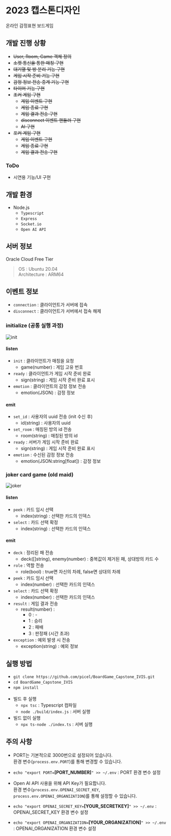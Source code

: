 # 2023 캡스톤디자인
온라인 감정표현 보드게임

## 개발 진행 상황
- ~~User, Room, Game 객체 정의~~
- ~~소켓 통신을 통한 매칭 구현~~
- ~~대기열 및 방 분리 기능 구현~~
- ~~게임 시작 준비 기능 구현~~
- ~~감정 정보 전송 중계 기능 구현~~
- ~~타이머 기능 구현~~
- ~~조커 게임 구현~~
    - ~~게임 이벤트 구현~~
    - ~~게임 종료 구현~~
    - ~~게임 결과 전송 구현~~
    - ~~disconnect 이벤트 핸들러 구현~~
    - ~~AI 구현~~
- ~~포커 게임 구현~~
    - ~~게임 이벤트 구현~~
    - ~~게임 종료 구현~~
    - ~~게임 결과 전송 구현~~

### ToDo
- 시연용 기능/UI 구현

## 개발 환경
- Node.js
    - `Typescript`
    - `Express`
    - `Socket.io`
    - `Open AI API`

## 서버 정보
Oracle Cloud Free Tier
> OS : Ubuntu 20.04<br>
> Architecture : ARM64

## 이벤트 정보
- `connection` : 클라이언트가 서버에 접속
- `disconnect` : 클라이언트가 서버에서 접속 해제

### initialize (공통 실행 과정)
![init](https://user-images.githubusercontent.com/30901178/235572486-92dfe7b3-6932-4ecd-b794-cbf1c0de5bcc.png)
#### listen
- `init` : 클라이언트가 매칭을 요청
    - game(number) : 게임 고유 번호
- `ready` : 클라이언트가 게임 시작 준비 완료
    - sign(string) : 게임 시작 준비 완료 표시
- `emotion` : 클라이언트의 감정 정보 전송
    - emotion(JSON) : 감정 정보

#### emit
- `set_id` : 사용자의 uuid 전송 (init 수신 후)
    - id(string) : 사용자의 uuid
- `set_room` : 매칭된 방의 id 전송
    - room(string) : 매칭된 방의 id
- `ready` : 서버가 게임 시작 준비 완료
    - sign(string) : 게임 시작 준비 완료 표시
- `emotion` : 수신된 감정 정보 전송
    - emotion(JSON:string[float]) : 감정 정보

### joker card game (old maid)
![joker](https://user-images.githubusercontent.com/30901178/235572550-e07a0772-0522-430e-91b3-e084fc01a716.png)
#### listen
- `peek` : 카드 임시 선택
    - index(string) : 선택한 카드의 인덱스
- `select` : 카드 선택 확정
    - index(string) : 선택한 카드의 인덱스

#### emit
- `deck` : 정리된 패 전송
    - deck([]string), enemy(number) : 중복값이 제거된 패, 상대방의 카드 수
- `role` : 역할 전송
    - role(bool) : true면 자신의 차례, false면 상대의 차례
- `peek` : 카드 임시 선택
    - index(number) : 선택한 카드의 인덱스
- `select` : 카드 선택 확정
    - index(number) : 선택한 카드의 인덱스
- `result` : 게임 결과 전송
    - result(number) : 
        - 0 : -
        - 1 : 승리
        - 2 : 패배
        - 3 : 판정패 (시간 초과)
- `exception` : 예외 발생 시 전송
    - exception(string) : 예외 정보

## 실행 방법
- `git clone https://github.com/picel/BoardGame_Capstone_IVIS.git`
- `cd BoardGame_Capstone_IVIS`
- `npm install`
<br><br>
- 빌드 후 실행
    - `npx tsc` : Typescript 컴파일
    - `node ./build/index.js` : 서버 실행
- 빌드 없이 실행
    - `npx ts-node ./index.ts` : 서버 실행

## 주의 사항
- PORT는 기본적으로 3000번으로 설정되어 있습니다.<br>환경 변수(`process.env.PORT`)를 통해 변경할 수 있습니다.
- `echo "export PORT=`**[PORT_NUMBER]**`" >> ~/.env` : PORT 환경 변수 설정

- Open AI API 사용을 위해 API Key가 필요합니다.<br>환경 변수(`process.env.OPENAI_SECRET_KEY`, `process.env.OPENAI_ORGANIZATION`)를 통해 설정할 수 있습니다.
- `echo "export OPENAI_SECRET_KEY=`**[YOUR_SECRETKEY]**`" >> ~/.env` : OPENAI_SECRET_KEY 환경 변수 설정
- `echo "export OPENAI_ORGANIZATION=`**[YOUR_ORGANIZATION]**`" >> ~/.env` : OPENAI_ORGANIZATION 환경 변수 설정
